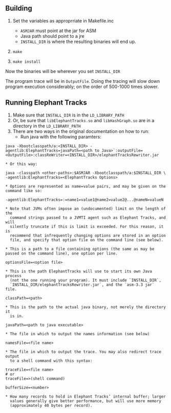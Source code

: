 ## Building

1. Set the variables as approprriate in Makefile.inc
	* `ASMJAR` must point at the jar for ASM
	* Java path should point to a jre
	* `INSTALL_DIR` is where the resulting binaries will end up.

2. `make`
3. `make install` 
        
Now the binaries will be wherever you set `INSTALL_DIR`
 
The program trace will be in `OutputFile`. Doing the tracing will slow down program execution considerably; on the order of 500-1000 times slower.

## Running Elephant Tracks
1. Make sure that `INSTALL_DIR` is in the `LD_LIBRARY_PATH`
2. Or, be sure that `libElephantTracks.so` and `libHashGraph.so` are in a directory in the `LD_LIBRARY_PATH`
3. There are two ways in the original documentation on how to run:
    * Run java with the following paramters:

```
java -Xbootclasspath/a:<INSTALL_DIR> -agentlib:ElephantTracks=javaPath=<path to Java>`:outputFile=<OutputFile>:classReWriter=<INSTALL_DIR>/elephantTracksRewriter.jar
```

    * Or this way:

```
java -classpath <other-paths>:$ASMJAR -Xbootclasspath/a:$INSTALL_DIR \ -agentlib:ElephantTracks=<ElephantTracks Options>
```
    * Options are represented as name=value pairs, and may be given on the command like so:

```
-agentlib:ElephantTracks=:=name1=value1@name2=value2@...@nameN=valueN
```

    * Note that JVMs often impose an (undocumented) limit on the length of the
      command strings passed to a JVMTI agent such as Elephant Tracks, and will
      silently truncate if this is limit is exceeded. For this reason, it is
      recommend that infrequently changing options are stored in an option
      file, and specify that option file on the command line (see below).

    * This is a path to a file containing options (the same as may be passed on the command line), one option per line.
```
optionsFile=<option file>
```

    * This is the path ElephantTracks will use to start its own Java process
      (not the one running your program). It must include `INSTALL_DIR`,
      `INSTALL_DIR/elephantTracksRewriter.jar`, and the `asm-3.3 jar` file.
```
classPath=<path>
```
    * This is the path to the actual java binary, not merely the directory it
      is in.
```
javaPath=<path to java executable>
```

    * The file in which to output the names information (see below)
```
namesFile=<file name>
```

    * The file in which to output the trace. You may also redirect trace output
      to a shell command with this syntax:
```
traceFile=<file name>
# or
traceFile=>(shell command)
```

```
bufferSize=<number>
```
    * How many records to hold in Elephant Tracks’ internal buffer; larger
      values generally give better performance, but will use more memory
      (approximately 40 bytes per record).

